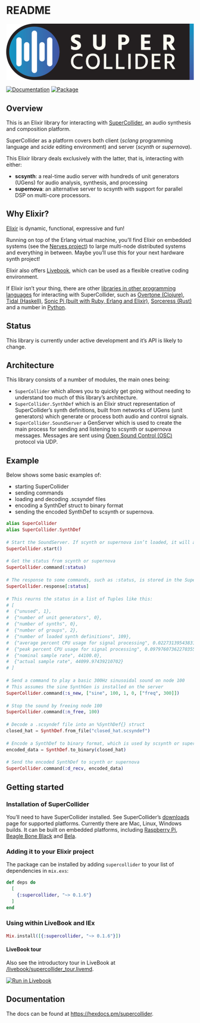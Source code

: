 
# README
![Supercollider Elixir](https://raw.githubusercontent.com/haubie/supercollider/main/supercollider-elixir-logo.png)

[![Documentation](http://img.shields.io/badge/hex.pm-docs-green.svg?style=flat)](https://hexdocs.pm/supercollider)
[![Package](https://img.shields.io/hexpm/v/supercollider.svg)](https://hex.pm/packages/supercollider)

## Overview
This is an Elixir library for interacting with [SuperCollider](https://supercollider.github.io/), an audio synthesis and composition platform.

SuperCollider as a platform covers both client (*sclang* programming language and *scide* editing environment) and server (*scynth* or *supernova*).

This Elixir library deals exclusively with the latter, that is, interacting with either:

- **scsynth**: a real-time audio server with hundreds of unit generators (UGens) for audio analysis, synthesis, and processing
- **supernova**: an alternative server to scsynth with support for parallel DSP on multi-core processors.

##  Why Elixir?
[Elixir](https://elixir-lang.org/) is dynamic, functional, expressive and fun! 

Running on top of the Erlang virtual machine, you’ll find Elixir on embedded systems (see the [Nerves project](https://nerves-project.org/)) to large multi-node distributed systems and everything in between. Maybe you’ll use this for your next hardware synth project!

Elixir also offers [Livebook](https://livebook.dev/), which can be used as a flexible creative coding environment.

If Elixir isn’t your thing, there are other [libraries in other programming languages](https://github.com/supercollider/supercollider/wiki/Systems-interfacing-with-SC) for interacting with SuperCollider, such as [Overtone (Clojure)](https://overtone.github.io/), [Tidal (Haskell)](https://tidalcycles.org/), [Sonic Pi (built with Ruby, Erlang and Elixir)](https://sonic-pi.net/), [Sorceress (Rust)](https://github.com/ooesili/sorceress) and a number in [Python](https://pypi.org/project/supercollider/).

## Status
This library is currently under active development and it’s API is likely to change.

## Architecture
This library consists of a number of modules, the main ones being:
-	`SuperCollider` which allows you to quickly get going without needing to understand too much of this library’s architecture.
-	`SuperCollider.SynthDef` which is an Elixir struct representation of SuperCollider’s synth definitions, built from networks of UGens (unit generators) which generate or process both audio and control signals.
-	`SuperCollider.SoundServer` a GenServer which is used to create the main process for sending and listening to scsynth or supernova messages. Messages are sent using [Open Sound Control (OSC)](https://en.wikipedia.org/wiki/Open_Sound_Control) protocol via UDP.


## Example
Below shows some basic examples of:
- starting SuperCollider
- sending commands
- loading and decoding .scsyndef files
- encoding a SynthDef struct to binary format
- sending the encoded SynthDef to scsynth or supernova.

```elixir
alias SuperCollider
alias SuperCollider.SynthDef

# Start the SoundServer. If scynth or supernova isn’t loaded, it will attempt to boot it.
SuperCollider.start()

# Get the status from scynth or supernova
SuperCollider.command(:status)

# The response to some commands, such as :status, is stored in the SuperCollider's GenServer state. You can access that response anytime as below:
SuperCollider.response[:status]

# This reurns the status in a list of Tuples like this:
# [
#  {"unused", 1},
#  {"number of unit generators", 0},
#  {"number of synths", 0},
#  {"number of groups", 2},
#  {"number of loaded synth definitions", 109},
#  {"average percent CPU usage for signal processing", 0.022731395438313484},
#  {"peak percent CPU usage for signal processing", 0.09797607362270355},
#  {"nominal sample rate", 44100.0},
#  {"actual sample rate", 44099.97439210702}
# ]

# Send a command to play a basic 300Hz sinusoidal sound on node 100
# This assumes the sine SynthGen is installed on the server
SuperCollider.command(:s_new, ["sine", 100, 1, 0, ["freq", 300]])

# Stop the sound by freeing node 100
SuperCollider.command(:n_free, 100) 

# Decode a .scsyndef file into an %SynthDef{} struct
closed_hat = SynthDef.from_file("closed_hat.scsyndef")

# Encode a SynthDef to binary format, which is used by scsynth or supernova
encoded_data = SynthDef.to_binary(closed_hat)

# Send the encoded SynthDef to scynth or supernova
SuperCollider.command(:d_recv, encoded_data)
```

## Getting started

### Installation of SuperCollider
You’ll need to have SuperCollider installed. See SuperCollider’s [downloads]( https://supercollider.github.io/downloads) page for supported platforms. Currently there are Mac, Linux, Windows builds. It can be built on embedded platforms, including [Raspberry Pi]( https://github.com/supercollider/supercollider/blob/develop/README_RASPBERRY_PI.md), [Beagle Bone Black]( https://github.com/supercollider/supercollider/blob/develop/README_BEAGLEBONE_BLACK.md) and [Bela](https://github.com/supercollider/supercollider/blob/develop/README_BELA.md).

### Adding it to your Elixir project
The package can be installed by adding `supercollider` to your list of dependencies in `mix.exs`:
```elixir
def deps do
  [
    {:supercollider, "~> 0.1.6"}
  ]
end
```

### Using within LiveBook and IEx
```elixir
Mix.install([{:supercollider, "~> 0.1.6"}])
```

#### LiveBook tour
Also see the introductory tour in LiveBook at [/livebook/supercollider_tour.livemd](https://github.com/haubie/supercollider/blob/main/livebook/supercollider_tour.livemd).

[![Run in Livebook](https://livebook.dev/badge/v1/blue.svg)](https://livebook.dev/run?url=https%3A%2F%2Fgithub.com%2Fhaubie%2Fsupercollider%2Fblob%2Fmain%2Flivebook%2Fsupercollider_tour.livemd)

## Documentation
The docs can be found at <https://hexdocs.pm/supercollider>.